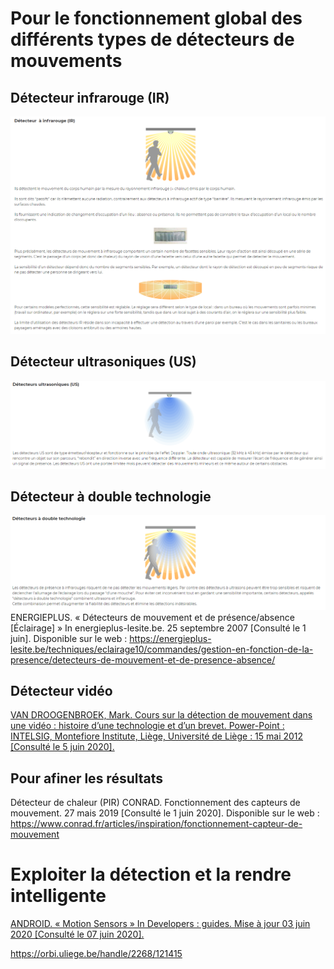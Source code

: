 # Pour le fonctionnement global des différents types de détecteurs de mouvements

## Détecteur infrarouge (IR)
![Fonctionnement Infrarouge](images/IR1.PNG)

## Détecteur ultrasoniques (US)
![Fonctionnement d'un détecteur à ultrason](images/US1.PNG)

## Détecteur à double technologie
![Fonctionnement d'une double technologie de détection](images/ddmDoubleTech.PNG)
ENERGIEPLUS. « Détecteurs de mouvement et de présence/absence [Éclairage] » In energieplus-lesite.be. 25 septembre 2007 [Consulté le 1 juin]. Disponible sur le web : <https://energieplus-lesite.be/techniques/eclairage10/commandes/gestion-en-fonction-de-la-presence/detecteurs-de-mouvement-et-de-presence-absence/>

## Détecteur vidéo
[VAN DROOGENBROEK, Mark. Cours sur la détection de mouvement dans une vidéo : histoire d’une technologie et d’un brevet. Power-Point : INTELSIG, Montefiore Institute, Liège, Université de Liège : 15 mai 2012 [Consulté le 5 juin 2020].](https://orbi.uliege.be/bitstream/2268/121415/1/VanDroogenbroeck2012LaDetection.pdf)

## Pour afiner les résultats
Détecteur de chaleur (PIR)
CONRAD. Fonctionnement des capteurs de mouvement. 27 mais 2019 [Consulté le 1 juin 2020]. Disponible sur le web : <https://www.conrad.fr/articles/inspiration/fonctionnement-capteur-de-mouvement>

# Exploiter la détection et la rendre intelligente
[ANDROID. « Motion Sensors » In Developers : guides. Mise à jour 03 juin 2020 [Consulté le 07 juin 2020].](https://developer.android.com/guide/topics/sensors/sensors_motion)

https://orbi.uliege.be/handle/2268/121415
